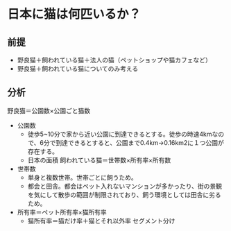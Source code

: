 # 日本に猫は何匹いるか？
## 前提
- 野良猫＋飼われている猫＋法人の猫（ペットショップや猫カフェなど）
- 野良猫＋飼われている猫についてのみ考える
## 分析
野良猫＝公園数×公園ごと猫数
  
- 公園数
  - 徒歩5~10分で家から近い公園に到達できるとする。徒歩の時速4kmなので、6分で到達できるとすると、公園まで0.4km→0.16km2に１つ公園が存在する。
  - 日本の面積
飼われている猫＝世帯数×所有率×所有数  
- 世帯数
  - 単身と複数世帯。世帯ごとに飼うため。
  - 都会と田舎。都会はペット入れないマンションが多かったり、街の景観を気にして散歩の範囲が制限されており、飼う環境としては田舎に劣るため。
- 所有率＝ペット所有率×猫所有率　　
    - 猫所有率＝猫だけ率＋猫とそれ以外率
セグメント分け
